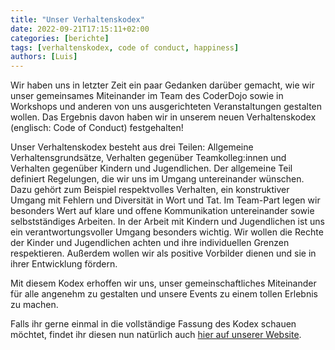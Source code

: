 ```yaml
---
title: "Unser Verhaltenskodex"
date: 2022-09-21T17:15:11+02:00
categories: [berichte]
tags: [verhaltenskodex, code of conduct, happiness]
authors: [Luis]
---
```


Wir haben uns in letzter Zeit ein paar Gedanken darüber gemacht, wie wir unser gemeinsames Miteinander im Team des
CoderDojo sowie in Workshops und anderen von uns ausgerichteten Veranstaltungen gestalten wollen. Das Ergebnis davon
haben wir in unserem neuen Verhaltenskodex (englisch: Code of Conduct) festgehalten!

Unser Verhaltenskodex besteht aus drei Teilen: Allgemeine Verhaltensgrundsätze, Verhalten gegenüber Teamkolleg:innen und
Verhalten gegenüber Kindern und Jugendlichen. Der allgemeine Teil definiert Regelungen, die wir uns im Umgang
untereinander wünschen. Dazu gehört zum Beispiel respektvolles Verhalten, ein konstruktiver Umgang mit Fehlern und
Diversität in Wort und Tat. Im Team-Part legen wir besonders Wert auf klare und offene Kommunikation untereinander sowie
selbstständiges Arbeiten. In der Arbeit mit Kindern und Jugendlichen ist uns ein verantwortungsvoller Umgang besonders
wichtig. Wir wollen die Rechte der Kinder und Jugendlichen achten und ihre individuellen Grenzen respektieren. Außerdem
wollen wir als positive Vorbilder dienen und sie in ihrer Entwicklung fördern.

Mit diesem Kodex erhoffen wir uns, unser gemeinschaftliches Miteinander für alle angenehm zu gestalten und unsere Events
zu einem tollen Erlebnis zu machen.

Falls ihr gerne einmal in die vollständige Fassung des Kodex schauen möchtet, findet ihr diesen nun natürlich auch
[hier auf unserer Website](/docs/code-of-conduct.pdf).
